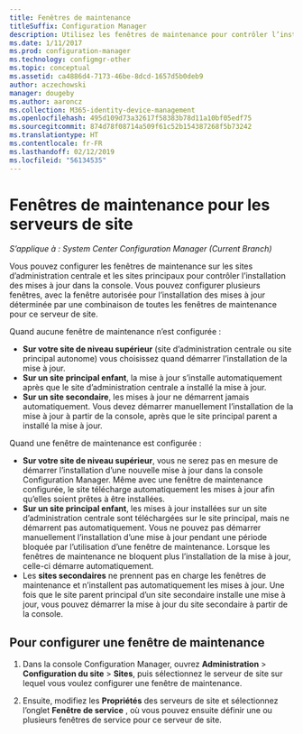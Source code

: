 ```yaml
---
title: Fenêtres de maintenance
titleSuffix: Configuration Manager
description: Utilisez les fenêtres de maintenance pour contrôler l’installation des mises à jour par les sites System Center Configuration Manager.
ms.date: 1/11/2017
ms.prod: configuration-manager
ms.technology: configmgr-other
ms.topic: conceptual
ms.assetid: ca4886d4-7173-46be-8dcd-1657d5b0deb9
author: aczechowski
manager: dougeby
ms.author: aaroncz
ms.collection: M365-identity-device-management
ms.openlocfilehash: 495d109d73a32617f58383b78d11a10bf05edf75
ms.sourcegitcommit: 874d78f08714a509f61c52b154387268f5b73242
ms.translationtype: HT
ms.contentlocale: fr-FR
ms.lasthandoff: 02/12/2019
ms.locfileid: "56134535"
---
```

#  <a name="service-windows-for-site-servers"></a>Fenêtres de maintenance pour les serveurs de site

*S’applique à : System Center Configuration Manager (Current Branch)*

Vous pouvez configurer les fenêtres de maintenance sur les sites d’administration centrale et les sites principaux pour contrôler l’installation des mises à jour dans la console.  Vous pouvez configurer plusieurs fenêtres, avec la fenêtre autorisée pour l’installation des mises à jour déterminée par une combinaison de toutes les fenêtres de maintenance pour ce serveur de site.

Quand aucune fenêtre de maintenance n’est configurée :
- **Sur votre site de niveau supérieur** (site d’administration centrale ou site principal autonome) vous choisissez quand démarrer l’installation de la mise à jour.
- **Sur un site principal enfant**, la mise à jour s’installe automatiquement après que le site d’administration centrale a installé la mise à jour.
- **Sur un site secondaire**, les mises à jour ne démarrent jamais automatiquement. Vous devez démarrer manuellement l’installation de la mise à jour à partir de la console, après que le site principal parent a installé la mise à jour.

Quand une fenêtre de maintenance est configurée :
- **Sur votre site de niveau supérieur**, vous ne serez pas en mesure de démarrer l’installation d’une nouvelle mise à jour dans la console Configuration Manager. Même avec une fenêtre de maintenance configurée, le site télécharge automatiquement les mises à jour afin qu’elles soient prêtes à être installées.  
- **Sur un site principal enfant**, les mises à jour installées sur un site d’administration centrale sont téléchargées sur le site principal, mais ne démarrent pas automatiquement. Vous ne pouvez pas démarrer manuellement l’installation d’une mise à jour pendant une période bloquée par l’utilisation d’une fenêtre de maintenance. Lorsque les fenêtres de maintenance ne bloquent plus l’installation de la mise à jour, celle-ci démarre automatiquement.
- Les **sites secondaires** ne prennent pas en charge les fenêtres de maintenance et n’installent pas automatiquement les mises à jour. Une fois que le site parent principal d’un site secondaire installe une mise à jour, vous pouvez démarrer la mise à jour du site secondaire à partir de la console.

## <a name="to-configure-a-service-window"></a>Pour configurer une fenêtre de maintenance

1.  Dans la console Configuration Manager, ouvrez **Administration** > **Configuration du site** > **Sites**, puis sélectionnez le serveur de site sur lequel vous voulez configurer une fenêtre de maintenance.  

2.  Ensuite, modifiez les **Propriétés** des serveurs de site et sélectionnez l’onglet **Fenêtre de service** , où vous pouvez ensuite définir une ou plusieurs fenêtres de service pour ce serveur de site.  
